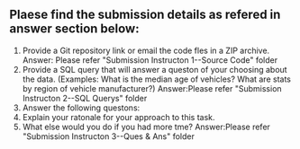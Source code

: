 Plaese find the submission details as refered in answer section below:
---------------------------------------------------------------------
1. Provide a Git repository link or email the code fles in a ZIP archive.
Answer: Please refer "Submission Instructon 1--Source Code" folder
2. Provide a SQL query that will answer a queston of your choosing about the data. (Examples: What is the median
age of vehicles? What are stats by region of vehicle manufacturer?)
Answer:Please refer "Submission Instructon 2--SQL Querys" folder
3. Answer the following questons:
1. Explain your ratonale for your approach to this task.
2. What else would you do if you had more tme?
Answer:Please refer "Submission Instructon 3--Ques & Ans" folder



